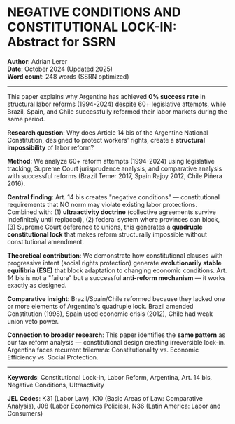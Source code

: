 # NEGATIVE CONDITIONS AND CONSTITUTIONAL LOCK-IN: Abstract for SSRN

**Author**: Adrian Lerer  
**Date**: October 2024 (Updated 2025)  
**Word count**: 248 words (SSRN optimized)

---

This paper explains why Argentina has achieved **0% success rate** in structural labor reforms (1994-2024) despite 60+ legislative attempts, while Brazil, Spain, and Chile successfully reformed their labor markets during the same period.

**Research question**: Why does Article 14 bis of the Argentine National Constitution, designed to protect workers' rights, create a **structural impossibility** of labor reform?

**Method**: We analyze 60+ reform attempts (1994-2024) using legislative tracking, Supreme Court jurisprudence analysis, and comparative analysis with successful reforms (Brazil Temer 2017, Spain Rajoy 2012, Chile Piñera 2016).

**Central finding**: Art. 14 bis creates "negative conditions" — constitutional requirements that NO norm may violate existing labor protections. Combined with: (1) **ultraactivity doctrine** (collective agreements survive indefinitely until replaced), (2) federal system where provinces can block, (3) Supreme Court deference to unions, this generates a **quadruple constitutional lock** that makes reform structurally impossible without constitutional amendment.

**Theoretical contribution**: We demonstrate how constitutional clauses with progressive intent (social rights protection) generate **evolutionarily stable equilibria (ESE)** that block adaptation to changing economic conditions. Art. 14 bis is not a "failure" but a successful **anti-reform mechanism** — it works exactly as designed.

**Comparative insight**: Brazil/Spain/Chile reformed because they lacked one or more elements of Argentina's quadruple lock. Brazil amended Constitution (1998), Spain used economic crisis (2012), Chile had weak union veto power.

**Connection to broader research**: This paper identifies the **same pattern** as our tax reform analysis — constitutional design creating irreversible lock-in. Argentina faces recurrent trilemma: Constitutionality vs. Economic Efficiency vs. Social Protection.

---

**Keywords**: Constitutional Lock-in, Labor Reform, Argentina, Art. 14 bis, Negative Conditions, Ultraactivity

**JEL Codes**: K31 (Labor Law), K10 (Basic Areas of Law: Comparative Analysis), J08 (Labor Economics Policies), N36 (Latin America: Labor and Consumers)

